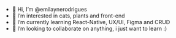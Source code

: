 - 👋 Hi, I’m @emilaynerodrigues
- 👀 I’m interested in cats, plants and front-end
- 🌱 I’m currently learning React-Native, UX/UI, Figma and CRUD
- 💞️ I’m looking to collaborate on anything, i just want to learn :)

<!---
emilaynerodrigues/emilaynerodrigues is a ✨ special ✨ repository because its `README.md` (this file) appears on your GitHub profile.
You can click the Preview link to take a look at your changes.
--->
